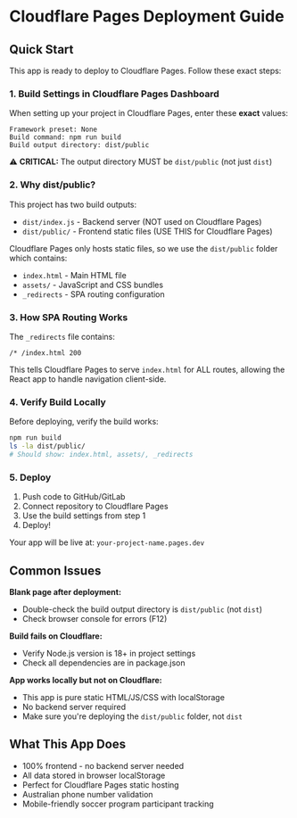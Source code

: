 # Cloudflare Pages Deployment Guide

## Quick Start

This app is ready to deploy to Cloudflare Pages. Follow these exact steps:

### 1. Build Settings in Cloudflare Pages Dashboard

When setting up your project in Cloudflare Pages, enter these **exact** values:

```
Framework preset: None
Build command: npm run build  
Build output directory: dist/public
```

⚠️ **CRITICAL:** The output directory MUST be `dist/public` (not just `dist`)

### 2. Why dist/public?

This project has two build outputs:
- `dist/index.js` - Backend server (NOT used on Cloudflare Pages)
- `dist/public/` - Frontend static files (USE THIS for Cloudflare Pages)

Cloudflare Pages only hosts static files, so we use the `dist/public` folder which contains:
- `index.html` - Main HTML file
- `assets/` - JavaScript and CSS bundles
- `_redirects` - SPA routing configuration

### 3. How SPA Routing Works

The `_redirects` file contains:
```
/* /index.html 200
```

This tells Cloudflare Pages to serve `index.html` for ALL routes, allowing the React app to handle navigation client-side.

### 4. Verify Build Locally

Before deploying, verify the build works:

```bash
npm run build
ls -la dist/public/
# Should show: index.html, assets/, _redirects
```

### 5. Deploy

1. Push code to GitHub/GitLab
2. Connect repository to Cloudflare Pages
3. Use the build settings from step 1
4. Deploy!

Your app will be live at: `your-project-name.pages.dev`

## Common Issues

**Blank page after deployment:**
- Double-check the build output directory is `dist/public` (not `dist`)
- Check browser console for errors (F12)

**Build fails on Cloudflare:**
- Verify Node.js version is 18+ in project settings
- Check all dependencies are in package.json

**App works locally but not on Cloudflare:**
- This app is pure static HTML/JS/CSS with localStorage
- No backend server required
- Make sure you're deploying the `dist/public` folder, not `dist`

## What This App Does

- 100% frontend - no backend server needed
- All data stored in browser localStorage
- Perfect for Cloudflare Pages static hosting
- Australian phone number validation
- Mobile-friendly soccer program participant tracking
